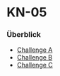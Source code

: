 
# KN-05

### Überblick
- [Challenge A](01_Module/08_M346_Cloud/KN-05/Challenge_A.md) 
- [Challenge B](01_Module/08_M346_Cloud/KN-05/Challenge_B.md) 
- [Challenge C](01_Module/08_M346_Cloud/KN-05/Challenge_C.md) 